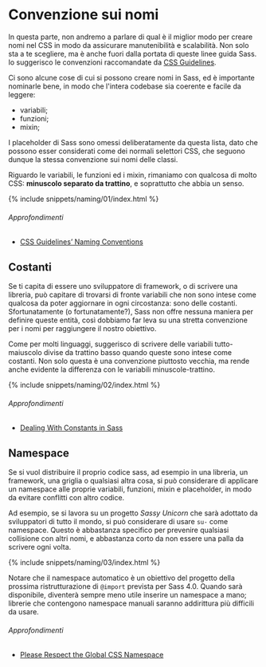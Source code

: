 
# Convenzione sui nomi

In questa parte, non andremo a parlare di qual è il miglior modo per creare nomi nel CSS in modo da assicurare manutenibilità e scalabilità. Non solo sta a te scegliere, ma è anche fuori dalla portata di queste linee guida Sass. Io suggerisco le convenzioni raccomandate da [CSS Guidelines](http://cssguidelin.es/#naming-conventions).

Ci sono alcune cose di cui si possono creare nomi in Sass, ed è importante nominarle bene, in modo che l'intera codebase sia coerente e facile da leggere:

* variabili;
* funzioni;
* mixin;

I placeholder di Sass sono omessi deliberatamente da questa lista, dato che possono esser considerati come dei normali selettori CSS, che seguono dunque la stessa convenzione sui nomi delle classi.

Riguardo le variabili, le funzioni ed i mixin, rimaniamo con qualcosa di molto CSS: **minuscolo separato da trattino**, e soprattutto che abbia un senso.

{% include snippets/naming/01/index.html %}

###### Approfondimenti

* [CSS Guidelines’ Naming Conventions](http://cssguidelin.es/#naming-conventions)

## Costanti

Se ti capita di essere uno sviluppatore di framework, o di scrivere una libreria, può capitare di trovarsi di fronte variabili che non sono intese come qualcosa da poter aggiornare in ogni circostanza: sono delle costanti. Sfortunatamente (o fortunatamente?), Sass non offre nessuna maniera per definire queste entità, così dobbiamo far leva su una stretta convenzione per i nomi per raggiungere il nostro obiettivo.

Come per molti linguaggi, suggerisco di scrivere delle variabili tutto-maiuscolo divise da trattino basso quando queste sono intese come costanti. Non solo questa è una convenzione piuttosto vecchia, ma rende anche evidente la differenza con le variabili minuscole-trattino.

{% include snippets/naming/02/index.html %}

###### Approfondimenti

* [Dealing With Constants in Sass](http://www.sitepoint.com/dealing-constants-sass/)

## Namespace

Se si vuol distribuire il proprio codice sass, ad esempio in una libreria, un framework, una griglia o qualsiasi altra cosa, si può considerare di applicare un namespace alle proprie variabili, funzioni, mixin e placeholder, in modo da evitare conflitti con altro codice.

Ad esempio, se si lavora su un progetto *Sassy Unicorn* che sarà adottato da sviluppatori di tutto il mondo, si può considerare di usare `su-` come namespace. Questo è abbastanza specifico per prevenire qualsiasi collisione con altri nomi, e abbastanza corto da non essere una palla da scrivere ogni volta.

{% include snippets/naming/03/index.html %}

<div class="note">
  <p>Notare che il namespace automatico è un obiettivo del progetto della prossima ristrutturazione di <code>@import</code> prevista per Sass 4.0. Quando sarà disponibile, diventerà sempre meno utile inserire un namespace a mano; librerie che contengono namespace manuali saranno addirittura più difficili da usare.</p>
</div>

###### Approfondimenti

* [Please Respect the Global CSS Namespace](http://blog.kaelig.fr/post/44554267597/please-respect-the-global-css-namespace)
